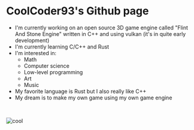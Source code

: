 # CoolCoder93's Github page

- I'm currently working on an open source 3D game engine called "Flint And Stone Engine" written in C++ and using vulkan (it's in quite early development)
- I'm currently learning C/C++ and Rust
- I'm interested in: 
  - Math
  - Computer science
  - Low-level programming
  - Art
  - Music
- My favorite language is Rust but I also really like C++
- My dream is to make my own game using my own game engine
<br/>

![cool](https://user-images.githubusercontent.com/96700307/202290556-d0be9cf4-ebad-40e1-9e49-6a8a9233b362.png)
